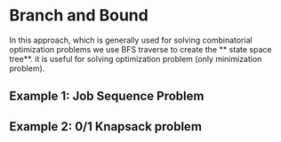 # Branch and Bound
In this approach, which is generally used for solving combinatorial optimization problems we use BFS traverse to create the ** state space tree**. 
it is useful for solving optimization problem (only minimization problem).


## Example 1: Job Sequence Problem

## Example 2: 0/1 Knapsack problem
